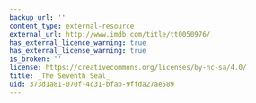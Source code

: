 ```yaml
---
backup_url: ''
content_type: external-resource
external_url: http://www.imdb.com/title/tt0050976/
has_external_licence_warning: true
has_external_license_warning: true
is_broken: ''
license: https://creativecommons.org/licenses/by-nc-sa/4.0/
title: _The Seventh Seal_
uid: 373d1a81-070f-4c31-bfab-9ffda27ae589
---
```


